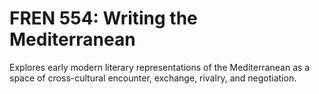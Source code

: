 # FREN 554: Writing the Mediterranean

Explores early modern literary representations of the Mediterranean as a space of cross-cultural encounter, exchange, rivalry, and negotiation.